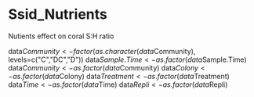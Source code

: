 # Ssid_Nutrients
Nutients effect on coral S:H ratio


data$Community<-factor(as.character(data$Community), levels=c("C","DC","D"))
      data$Sample.Time <- as.factor(data$Sample.Time)
      data$Community<- as.factor(data$Community)
      data$Colony <- as.factor(data$Colony)
      data$Treatment <- as.factor(data$Treatment)
      data$Time <- as.factor(data$Time)
      data$Repli <- as.factor(data$Repli)
